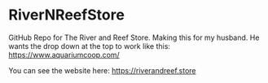 # RiverNReefStore
GitHub Repo for The River and Reef Store.
Making this for my husband. He wants the drop down at the top to work like this: https://www.aquariumcoop.com/

You can see the website here: https://riverandreef.store
